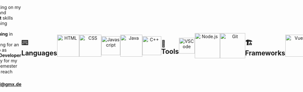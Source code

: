 <main style="display:flex; justify-content:center; align-items:center">
 
# Hello there, I'm Kilian
 
### About Me 🌟
 
Im a Computer Science Student at Hochschule Bremerhaven University of Applied Sciences, I have become passionate about creating dynamic, engaging, and responsive web applications in the last few month.
 
 ### Current Activites

- 🔭 I’m working on my **Portfolio** and **Javascript** skills
- 🌱 I’m learning **Parallel Programming** in **Java**
- 👀 I'm looking for an **internship** as **Fullstack Developer** in Germany for my practical semester
- 📫 How to reach me: **Kilian_Voll@gmx.de** 
 
 
## ⌨️ Languages
 
<p align="center" style="display:flex; justify-content:center; align-items:center">
<img alt="HTML" width="70px" height="70px" src="https://raw.githubusercontent.com/yurijserrano/Github-Profile-Readme-Logos/042e36c55d4d757621dedc4f03108213fbb57ec4/others/html.svg" title="HTML" />
<img alt="CSS" width="70px" height="70px" src="https://raw.githubusercontent.com/yurijserrano/Github-Profile-Readme-Logos/042e36c55d4d757621dedc4f03108213fbb57ec4/others/css.svg" title="CSS"/>
<img alt="Javascript" width="60px" height="60px" src="https://raw.githubusercontent.com/yurijserrano/Github-Profile-Readme-Logos/042e36c55d4d757621dedc4f03108213fbb57ec4/programming%20languages/javascript.svg" title="Javascript"/>
<img alt="Java" width="70px" height="70px" src="https://raw.githubusercontent.com/yurijserrano/Github-Profile-Readme-Logos/042e36c55d4d757621dedc4f03108213fbb57ec4/programming%20languages/java.svg" title="Java" />
<img alt="C++" width="60px" height="60px" src="https://raw.githubusercontent.com/yurijserrano/Github-Profile-Readme-Logos/042e36c55d4d757621dedc4f03108213fbb57ec4/programming%20languages/c%2B%2B.svg" title="C++" />
</p>

## 🧰Tools
 
<p align="center"style="display:flex; justify-content:center; align-items:center">
<img alt="VSCode" width="50px" height="50px" src="https://raw.githubusercontent.com/yurijserrano/Github-Profile-Readme-Logos/042e36c55d4d757621dedc4f03108213fbb57ec4/text%20editors/vscode.svg" title="vscode" />
<img alt="Node.js" width="80px" height="80px" src="https://raw.githubusercontent.com/yurijserrano/Github-Profile-Readme-Logos/042e36c55d4d757621dedc4f03108213fbb57ec4/frameworks/nodejs.svg" title="node.js"/>
<img alt="Git" width="80px" height="80px" src="https://raw.githubusercontent.com/yurijserrano/Github-Profile-Readme-Logos/042e36c55d4d757621dedc4f03108213fbb57ec4/others/git.svg" title="Git"/>
</p>

## 🏗️ Frameworks
 
<p align="center">
<img alt="Vue" width="70px" height="70px" src="https://raw.githubusercontent.com/yurijserrano/Github-Profile-Readme-Logos/042e36c55d4d757621dedc4f03108213fbb57ec4/frameworks/vuejs.svg" title="Vue"/>
</p>

## 📈 My github stats

<div align="center" style=" min-width:300px; height:200px">

 <a href="https://github.com/anuraghazra/github-readme-stats" style="height:100%; widht:100%; margin-top:0;">
   <img src="https://github-readme-stats.vercel.app/api?username=Kilian-Voll&show_icons=true&theme=gotham" alt="Kilian-Voll"              
     title="GitHub-Stats" style="height: 200px; width: 450px;"  />
 </a>
 <a href="https://github.com/Kilian-Voll/github-readme-stats" style="height:100%; widht:100%;">
    <img src="https://github-readme-stats.vercel.app/api/top-langs/?username=Kilian-Voll&show_icons=true&theme=gotham" 
      title="GitHub-Top-Language" style="height: 200px; width: 275px; float:right;" />
   </a>

</div>

<!-- <div align="center" style="display: flex; align-items: center; justify-content:center; mind-width:300px;">
<a href="https://github.com/Kilian-Voll/github-readme-stats"><img align="center" src="https://github-readme-stats.vercel.app/api/top-langs/?username=Kilian-Voll&show_icons=true&theme=gotham" title="GitHub-Top-Language" style="height: 100%; width: auto;" /></a>
</div> -->
 
</main>
<!--
**Kilian-Voll/Kilian-Voll** is a ✨ _special_ ✨ repository because its `README.md` (this file) appears on your GitHub profile.

Here are some ideas to get you started:

- 🔭 I’m currently working on ...
- 🌱 I’m currently learning ...
- 👯 I’m looking to collaborate on ...
- 🤔 I’m looking for help with ...
- 💬 Ask me about ...
- 📫 How to reach me: ...
- 😄 Pronouns: ...
- ⚡ Fun fact: ...
-->
